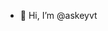 - 👋 Hi, I’m @askeyvt

<!---
askeyvt/askeyvt is a ✨ special ✨ repository because its `README.md` (this file) appears on your GitHub profile.
You can click the Preview link to take a look at your changes.
--->
